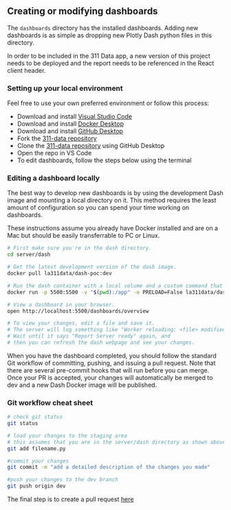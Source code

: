 ## Creating or modifying dashboards

The ```dashboards``` directory has the installed dashboards. Adding new dashboards is as simple as dropping new Plotly Dash python files in this directory.

In order to be included in the 311 Data app, a new version of this project needs to be deployed and the report needs to be referenced in the React client header.

### Setting up your local environment

Feel free to use your own preferred environment or follow this process:
- Download and install [Visual Studio Code](https://code.visualstudio.com/download)
- Download and install [Docker Desktop](https://docs.docker.com/desktop/)
- Download and install [GitHub Desktop](https://desktop.github.com/)
- Fork the [311-data repository](https://github.com/hackforla/311-data.git)
- Clone the [311-data repository](https://github.com/hackforla/311-data.git) using GitHub Desktop
- Open the repo in VS Code
- To edit dashboards, follow the steps below using the terminal

### Editing a dashboard locally

The best way to develop new dashboards is by using the development Dash image and mounting a local directory on it. This method requires the least amount of configuration so you can spend your time working on dashboards.

These instructions assume you already have Docker installed and are on a Mac but should be easily transferrable to PC or Linux. 

```zsh
# First make sure you're in the dash directory.
cd server/dash

# Get the latest development version of the dash image.
docker pull la311data/dash-poc:dev

# Run the dash container with a local volume and a custom command that enables reloading in gunicorn.
docker run -p 5500:5500 -v "$(pwd):/app" -e PRELOAD=False la311data/dash-poc gunicorn --bind 0.0.0.0:5500 --timeout 300 --workers 2 index:server --reload

# View a dashboard in your browser.
open http://localhost:5500/dashboards/overview

# To view your changes, edit a file and save it.
# The server will log something like "Worker reloading: <file> modified."
# Wait until it says "Report Server ready" again, and
# then you can refresh the dash webpage and see your changes.
```

When you have the dashboard completed, you should follow the standard Git workflow of committing, pushing, and issuing a pull request. Note that there are several pre-commit hooks that will run before you can merge. Once your PR is accepted, your changes will automatically be merged to dev and a new Dash Docker image will be published.

### Git workflow cheat sheet

```zsh
# check git status
git status

# load your changes to the staging area
# this assumes that you are in the server/dash directory as shown above
git add filename.py   

#commit your changes
git commit -m "add a detailed description of the changes you made"

#push your changes to the dev branch
git push origin dev
```
The final step is to create a pull request [here](https://github.com/hackforla/311-data/pulls)